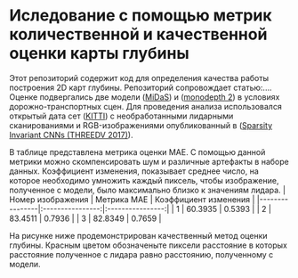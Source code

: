 # Иследование с помощью метрик количественной и качественной оценки карты глубины
Этот репозиторий содержит код для определения качества работы построения 2D карт глубины. Репозиторий сопровождает статью:....
Оценке подвергались две модели ([MiDaS](https://github.com/isl-org/MiDaS)) и ([monodepth 2](https://github.com/nianticlabs/monodepth2)) в условиях дорожно-транспортных
сцен. Для проведения анализа использовался открытый дата сет ([KITTI](https://www.cvlibs.net/datasets/kitti/eval_depth.php?benchmark=depth_completion,%202022)) с 
необработанными лидарными сканированиями и RGB-изображениями опубликованный в 
([Sparsity Invariant CNNs (THREEDV 2017)](https://www.cvlibs.net/publications/Uhrig2017THREEDV.pdf)).

В таблице представлена метрика оценки MAE. С помощью данной метрики можно скомпенсировать шум и различные артефакты в наборе данных. Коэффициент изменения, 
показывает среднее число, на которое необходимо умножить каждый пиксель, чтобы изображение, полученное с модели, было максимально близко к значениям лидара. 
| Номер изображения | Метрика МАЕ | Коэффициент изменения |
|----------------|:----------------:|:----------------:|
| 1 | 60.3935 | 0.5393 |
| 2 | 83.4511 | 0.7936 |
| 3 | 82.8349 | 0.7659 |

На рисунке ниже продемонстрирован качественный метод оценки глубины. Красным цветом обозначеныте пиксели расстояние в которых расстояние полученное с лидара равно
расстоянию, полученному с модели.
